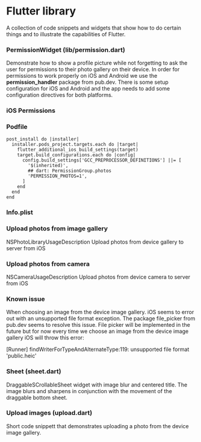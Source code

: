 
# Flutter library

A collection of code snippets and widgets that show how to do certain things and to illustrate
the capabilities of Flutter.

### PermissionWidget (lib/permission.dart)

Demonstrate how to show a profile picture while not forgetting to ask the user for permissions
to their photo gallery on their device. In order for permissions to work properly on iOS and
Android we use the **permission_handler** package from pub.dev. There is some setup configuration
for iOS and Android and the app needs to add some configuration directives for both platforms.

### iOS Permissions

### Podfile

```
post_install do |installer|
  installer.pods_project.targets.each do |target|
    flutter_additional_ios_build_settings(target)
    target.build_configurations.each do |config|
      config.build_settings['GCC_PREPROCESSOR_DEFINITIONS'] ||= [
        '$(inherited)',
        ## dart: PermissionGroup.photos
        'PERMISSION_PHOTOS=1',
      ]
    end
  end
end
```

### Info.plist

### Upload photos from image gallery
<key>NSPhotoLibraryUsageDescription</key>
<string>Upload photos from device gallery to server from iOS</string>

### Upload photos from camera
<key>NSCameraUsageDescription</key>
<string>Upload photos from device camera to server from iOS</string>

### Known issue 

When choosing an image from the device image gallery. iOS seems to error out with an unsupported file format exception. The package file_picker from pub.dev seems to resolve this issue. File picker will be implemented in the future but for now every time we choose an image from the device image gallery iOS will throw this error:

[Runner] findWriterForTypeAndAlternateType:119: unsupported file format 'public.heic'

### Sheet (sheet.dart)

DraggableSCrollableSheet widget with image blur and centered title. The image blurs and sharpens in conjunction with the movement of the draggable bottom sheet.

### Upload images (upload.dart)

Short code snippett that demonstrates uploading a photo
from the device image gallery.
